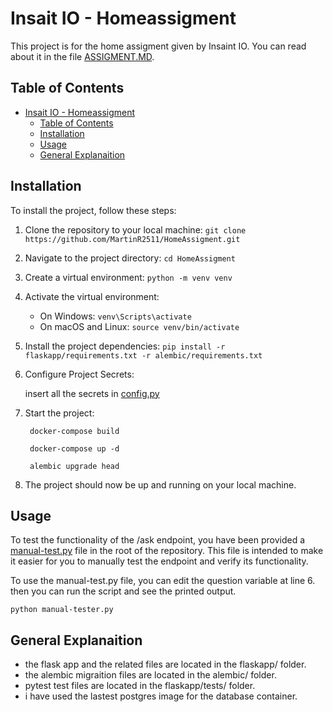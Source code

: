 # Insait IO - Homeassigment

This project is for the home assigment given by Insaint IO.
You can read about it in the file [ASSIGMENT.MD](ASSIGMENT.MD).

## Table of Contents
- [Insait IO - Homeassigment](#insait-io---homeassigment)
  - [Table of Contents](#table-of-contents)
  - [Installation](#installation)
  - [Usage](#usage)
  - [General Explanaition](#general-explanaition)

## Installation
To install the project, follow these steps:
1. Clone the repository to your local machine:
        ```
        git clone https://github.com/MartinR2511/HomeAssigment.git
        ```
2. Navigate to the project directory:
        ```
        cd HomeAssigment
        ```
3. Create a virtual environment:
        ```
        python -m venv venv
        ```
4. Activate the virtual environment:
      - On Windows:
            ```
            venv\Scripts\activate
            ```
     - On macOS and Linux:
            ```
            source venv/bin/activate
            ```
5. Install the project dependencies:
        ```
        pip install -r flaskapp/requirements.txt -r alembic/requirements.txt
        ```
6. Configure Project Secrets:
   
   insert all the secrets in [config.py](flaskapp/config.py)



7. Start the project:

        docker-compose build
   
        docker-compose up -d
   
        alembic upgrade head
8. The project should now be up and running on your local machine.

## Usage
To test the functionality of the /ask endpoint, you have been provided a [manual-test.py](manual-test.py) file in the root of the repository. This file is intended to make it easier for you to manually test the endpoint and verify its functionality.

To use the manual-test.py file, you can edit the question variable at line 6.
then you can run the script and see the printed output.

```
python manual-tester.py
```

## General Explanaition
* the flask app and the related files are located in the flaskapp/ folder.
* the alembic migraition files are located in the alembic/ folder.
* pytest test files are located in the flaskapp/tests/ folder.
* i have used the lastest postgres image for the database container.